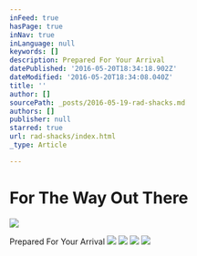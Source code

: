 ```yaml
---
inFeed: true
hasPage: true
inNav: true
inLanguage: null
keywords: []
description: Prepared For Your Arrival
datePublished: '2016-05-20T18:34:18.902Z'
dateModified: '2016-05-20T18:34:08.040Z'
title: ''
author: []
sourcePath: _posts/2016-05-19-rad-shacks.md
authors: []
publisher: null
starred: true
url: rad-shacks/index.html
_type: Article

---
```

# For The Way Out There
![](https://the-grid-user-content.s3-us-west-2.amazonaws.com/34199c80-9132-4629-a9cc-671b5690b930.jpg)

Prepared For Your Arrival
![](https://the-grid-user-content.s3-us-west-2.amazonaws.com/4473b675-d7bc-443b-b29b-5b121bdafa99.jpg)
![](https://the-grid-user-content.s3-us-west-2.amazonaws.com/6d102798-df6d-4836-9b7a-2c0ae77f98f2.jpg)
![](https://the-grid-user-content.s3-us-west-2.amazonaws.com/5e351dd2-515a-4e84-903d-6fbb95066f92.jpg)
![](https://the-grid-user-content.s3-us-west-2.amazonaws.com/ca4f62b6-907f-46cc-abe0-11b89259a45e.jpg)